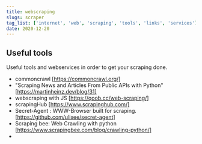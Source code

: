 ```yaml
---
title: webscraping
slugs: scraper
tag_list: ['internet', 'web', 'scraping', 'tools', 'links', 'services']
date: 2020-12-20
---
```

## Useful tools

Useful tools and webservices in order to get your scraping done.

  - commoncrawl [https://commoncrawl.org/]
  - "Scraping News and Articles From Public APIs with Python" [https://martinheinz.dev/blog/31]
  - webscraping with JS [https://qoob.cc/web-scraping/]
  - scrapingHub [https://www.scrapinghub.com/]
  - Secret-Agent : WWW-Browser built for scraping. [https://github.com/ulixee/secret-agent] 
  - Scraping bee: Web Crawling with python [https://www.scrapingbee.com/blog/crawling-python/]
  - 
